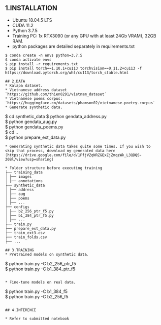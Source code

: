 ## 1.INSTALLATION
- Ubuntu 18.04.5 LTS
- CUDA 11.2
- Python 3.7.5
- Training PC: 1x RTX3090 (or any GPU with at least 24Gb VRAM), 32GB RAM.
- python packages are detailed separately in requirements.txt
```
$ conda create -n envs python=3.7.5
$ conda activate envs
$ pip install -r requirements.txt
$ pip install torch==1.10.1+cu113 torchvision==0.11.2+cu113 -f https://download.pytorch.org/whl/cu113/torch_stable.html

## 2.DATA
* Kalapa dataset.  
* Vietnamese address dataset `https://github.com/thien0291/vietnam_dataset`  
* Vietnamese poems corpus: `https://huggingface.co/datasets/phamson02/vietnamese-poetry-corpus`  
* Generate synthetic data.  
```
$ cd synthetic_data
$ python gendata_address.py  
$ python gendata_aug.py  
$ python gendata_poems.py  
$ cd ..  
$ python prepare_ext_data.py  
```
* Generating synthetic data takes quite some times. If you wish to skip that process, download my generated data here (https://drive.google.com/file/d/1FfjVZqNRZGExZjZmqzWk_L3QDQS-20Bl/view?usp=sharing) 

* Folder structure before executing training  
├── training_data   
│ ├── images    
│ ├── annotations    
├── synthetic_data   
│ ├── address    
│ ├── aug    
│ ├── poems  
│ ├── ...  
├── configs   
│ ├── b2_256_ptr_f5.py   
│ ├── b1_384_ptr_f5.py   
│ ├── ...   
├── train.py  
├── prepare_ext_data.py  
├── train_ext3.csv  
├── train_folds.csv  
├── ...  

## 3.TRAINING
* Pretrained models on synthetic data.  
```
$ python train.py -C b2_256_ptr_f5  
$ python train.py -C b1_384_ptr_f5  
```

* Fine-tune models on real data.  
```
$ python train.py -C b1_384_f5  
$ python train.py -C b2_256_f5  
```

## 4.INFERENCE

* Refer to submitted notebook
